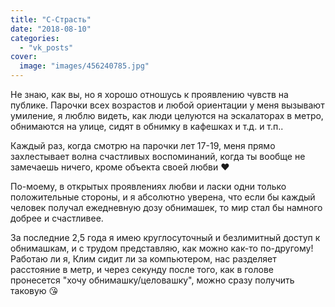 ```yaml
---
title: "С-Страсть"
date: "2018-08-10"
categories: 
  - "vk_posts"
cover:
  image: "images/456240785.jpg"
---
```


Не знаю, как вы, но я хорошо отношусь к проявлению чувств на публике. Парочки всех возрастов и любой ориентации у меня вызывают умиление, я люблю видеть, как люди целуются на эскалаторах в метро, обнимаются на улице, сидят в обнимку в кафешках и т.д. и т.п..

<!--more-->

Каждый раз, когда смотрю на парочки лет 17-19, меня прямо захлестывает волна счастливых воспоминаний, когда ты вообще не замечаешь ничего, кроме объекта своей любви ❤

По-моему, в открытых проявлениях любви и ласки одни только положительные стороны, и я абсолютно уверена, что если бы каждый человек получал ежедневную дозу обнимашек, то мир стал бы намного добрее и счастливее.

За последние 2,5 года я имею круглосуточный и безлимитный доступ к обнимашкам, и с трудом представляю, как можно как-то по-другому! Работаю ли я, Клим сидит ли за компьютером, нас разделяет расстояние в метр, и через секунду после того, как в голове пронесется "хочу обнимашку/целовашку", можно сразу получить таковую 😘

